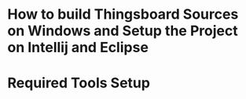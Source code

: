 # How to build Thingsboard Sources on Windows and Setup the Project on Intellij and Eclipse

# Required Tools Setup

